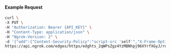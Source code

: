 <!-- Code generated for API Clients. DO NOT EDIT. -->

#### Example Request

```bash
curl \
-X PUT \
-H "Authorization: Bearer {API_KEY}" \
-H "Content-Type: application/json" \
-H "Ngrok-Version: 2" \
-d '{"add":{"Content-Security-Policy":"script-src 'self'","X-Frame-Options":"DENY"},"enabled":true}' \
https://api.ngrok.com/edges/https/edghts_2qWPsZgz4YzMBNhpj96XYrfXGyJ/routes/edghtsrt_2qWPsaHt8k5GVCsEMJj5CODamW0/response_headers
```
